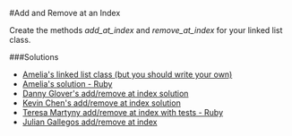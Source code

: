 #Add and Remove at an Index

Create the methods *add_at_index* and *remove_at_index* for your linked list class.

###Solutions
- [Amelia's linked list class (but you should write your own)](https://github.com/adowns01/Intro-to-Whiteboarding-DBC/blob/master/solutions/linked_list_class_amelia.rb)
- [Amelia's solution - Ruby](https://github.com/adowns01/Intro-to-Whiteboarding-DBC/blob/master/solutions/add_remove_at_index_amelia.rb)
- [Danny Glover's add/remove at index solution](https://github.com/adowns01/Intro-to-Whiteboarding-DBC/blob/master/solutions/linked_list_dannyg.rb)
- [Kevin Chen's add/remove at index solution](https://github.com/adowns01/Intro-to-Whiteboarding-DBC/blob/master/solutions/ll_add_remove_index-kkc.rb)
- [Teresa Martyny add/remove at index with tests - Ruby](https://github.com/tmartyny/Intro-to-Whiteboarding-DBC/blob/master/solutions/add_remove_linked_list_martyny.rb)
- [Julian Gallegos add/remove at index](https://github.com/julianGallegos/Intro-to-Whiteboarding-DBC/blob/master/solutions/julian_js_linked_list.js)